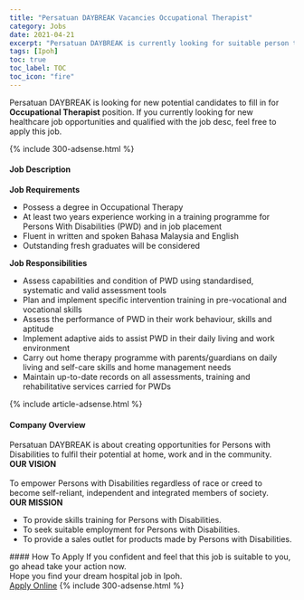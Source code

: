 ```yaml
---
title: "Persatuan DAYBREAK Vacancies Occupational Therapist" 
category: Jobs 
date: 2021-04-21 
excerpt: "Persatuan DAYBREAK is currently looking for suitable person to fill in the Occupational Therapist which positioned at Ipoh" 
tags: [Ipoh] 
toc: true 
toc_label: TOC 
toc_icon: "fire" 
--- 
```


<p>Persatuan DAYBREAK is looking for new potential candidates to fill in for <b>Occupational Therapist</b> position. If you currently looking for new healthcare job opportunities and qualified with the job desc, feel free to apply this job.
</p>{% include 300-adsense.html %} 
<div><div><h4>Job Description</h4></div><div><div><span><div><p><strong>Job Requirements</strong></p><ul><li>Possess a degree in Occupational Therapy</li><li>At least two years experience working in a training programme for Persons With Disabilities (PWD) and in job placement</li><li>Fluent in written and spoken Bahasa Malaysia and English</li><li>Outstanding fresh graduates will be considered</li></ul><p><strong>Job Responsibilities</strong></p><ul><li>Assess capabilities and condition of PWD using standardised, systematic and valid assessment tools</li><li>Plan and implement specific intervention training in pre-vocational and vocational skills</li><li>Assess the performance of PWD in their work behaviour, skills and aptitude</li><li>Implement adaptive aids to assist PWD in their daily living and work environment</li><li>Carry out home therapy programme with parents/guardians on daily living and self-care skills and home management needs</li><li>Maintain up-to-date records on all assessments, training and rehabilitative services carried for PWDs</li></ul></div></span></div></div></div> 
{% include article-adsense.html %} 
<div><div><h4>Company Overview</h4></div><div><div><span><div><div>Persatuan DAYBREAK is about creating opportunities for Persons with Disabilities to fulfil their potential at home, work and in the community.</div>
<div><strong>OUR VISION</strong></div>
<div><br>
To empower Persons with Disabilities regardless of race or creed to become self-reliant, independent and integrated members of society.</div>
<div><strong>OUR MISSION</strong></div>
<ul>
<li>To provide skills training for Persons with Disabilities.</li>
<li>To seek suitable employment for Persons with Disabilities.</li>
<li>To provide a sales outlet for products made by Persons with Disabilities.</li>
</ul></div></span></div></div></div> 
#### How To Apply 
If you confident and feel that this job is suitable to you, go ahead take your action now. <br/> 
Hope you find your dream hospital job in Ipoh. <br/> 
<a href="https://www.jobstreet.com.my/en/job/occupational-therapist-4525164?jobId=jobstreet-my-job-4525164" class="btn btn--warning" target="_blank" rel="nofollow noopenner">Apply Online</a> 
{% include 300-adsense.html %} 